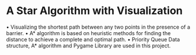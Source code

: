 # A Star Algorithm with Visualization

• Visualizing the shortest path between any two points in the presence of a barrier.
• A* algorithm is based on heuristic methods for finding the distance to achieve a complete and optimal path.
• Priority Queue Data structure, A* algorithm and Pygame Library are used in this project.
